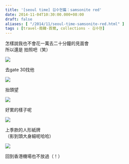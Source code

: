 ```yaml
---
title: '[seoul time] 김수현篇：samsonite red'
date: 2014-11-04T10:30:00.000+08:00
draft: false
aliases: [ "/2014/11/seoul-time-samsonite-red.html" ]
tags : [travel-南韓-首爾, collections - 김수현]
---
```


怎樣說我也不會花一萬去二十分鐘的見面會  
所以還是 拍照吧（笑）

![](/images/seoulkshsamsonite1.jpg)

去gate 30找他

![](/images/seoulkshsamsonite2.jpg)

抬頭望

![](/images/seoulkshsamsonite3.jpg)

好累的樣子呢

![](/images/seoulkshsamsonite4.jpg)

上季款的人形紙牌  
（影到頭大身細呢哈哈）

![](/images/seoulkshsamsonite.jpg)

回到香港機場也不放過（！）
